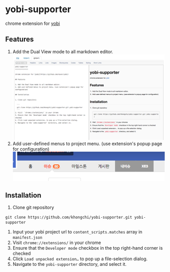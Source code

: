 yobi-supporter
==============

chrome extension for [yobi](https://github.com/naver/yobi)

## Features

1. Add the Dual View mode to all markdown editor.
  ![screenshot_daulview.png](https://raw.githubusercontent.com/khongchi/yobi-supporter/master/screenshot_dualview.png)
2. Add user-defined menus to project menu. (use extension's popup page for configuration)
  ![screenshot_menu.png](https://raw.githubusercontent.com/khongchi/yobi-supporter/master/screenshot_menu.png)


## Installation

1. Clone git repository

  ```
  git clone https://github.com/khongchi/yobi-supporter.git yobi-supporter
  ```
1. Input your yobi project url to `content_scripts.matches` array in `manifest.json`
1. Visit  `chrome://extensions/` in your chrome
1. Ensure that the `Developer mode` checkbox in the top right-hand corner is checked
1. Click `Load unpacked extension…` to pop up a file-selection dialog.
1. Navigate to the `yobi-supporter` directory, and select it.

